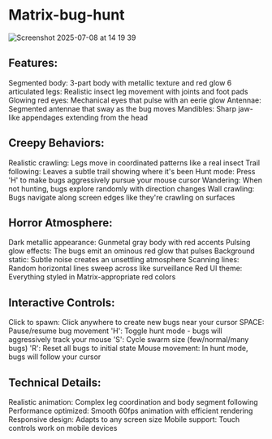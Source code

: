 # Matrix-bug-hunt
![Screenshot 2025-07-08 at 14 19 39](https://github.com/user-attachments/assets/c8bfc694-dc3e-4e69-86aa-1401fbb555cf)

## Features:
Segmented body: 3-part body with metallic texture and red glow
6 articulated legs: Realistic insect leg movement with joints and foot pads
Glowing red eyes: Mechanical eyes that pulse with an eerie glow
Antennae: Segmented antennae that sway as the bug moves
Mandibles: Sharp jaw-like appendages extending from the head

## Creepy Behaviors:
Realistic crawling: Legs move in coordinated patterns like a real insect
Trail following: Leaves a subtle trail showing where it's been
Hunt mode: Press 'H' to make bugs aggressively pursue your mouse cursor
Wandering: When not hunting, bugs explore randomly with direction changes
Wall crawling: Bugs navigate along screen edges like they're crawling on surfaces

## Horror Atmosphere:
Dark metallic appearance: Gunmetal gray body with red accents
Pulsing glow effects: The bugs emit an ominous red glow that pulses
Background static: Subtle noise creates an unsettling atmosphere
Scanning lines: Random horizontal lines sweep across like surveillance
Red UI theme: Everything styled in Matrix-appropriate red colors

## Interactive Controls:
Click to spawn: Click anywhere to create new bugs near your cursor
SPACE: Pause/resume bug movement
'H': Toggle hunt mode - bugs will aggressively track your mouse
'S': Cycle swarm size (few/normal/many bugs)
'R': Reset all bugs to initial state
Mouse movement: In hunt mode, bugs will follow your cursor

## Technical Details:
Realistic animation: Complex leg coordination and body segment following
Performance optimized: Smooth 60fps animation with efficient rendering
Responsive design: Adapts to any screen size
Mobile support: Touch controls work on mobile devices
